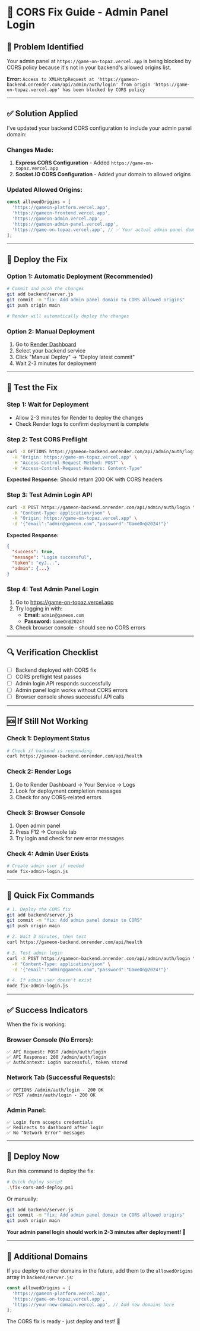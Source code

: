 # 🔧 CORS Fix Guide - Admin Panel Login

## 🚨 **Problem Identified**

Your admin panel at `https://game-on-topaz.vercel.app` is being blocked by CORS policy because it's not in your backend's allowed origins list.

**Error:** `Access to XMLHttpRequest at 'https://gameon-backend.onrender.com/api/admin/auth/login' from origin 'https://game-on-topaz.vercel.app' has been blocked by CORS policy`

---

## ✅ **Solution Applied**

I've updated your backend CORS configuration to include your admin panel domain:

### **Changes Made:**

1. **Express CORS Configuration** - Added `https://game-on-topaz.vercel.app`
2. **Socket.IO CORS Configuration** - Added your domain to allowed origins

### **Updated Allowed Origins:**
```javascript
const allowedOrigins = [
  'https://gameon-platform.vercel.app',
  'https://gameon-frontend.vercel.app',
  'https://gameon-admin.vercel.app',
  'https://gameon-admin-panel.vercel.app',
  'https://game-on-topaz.vercel.app', // ✅ Your actual admin panel domain
];
```

---

## 🚀 **Deploy the Fix**

### **Option 1: Automatic Deployment (Recommended)**
```bash
# Commit and push the changes
git add backend/server.js
git commit -m "fix: Add admin panel domain to CORS allowed origins"
git push origin main

# Render will automatically deploy the changes
```

### **Option 2: Manual Deployment**
1. Go to [Render Dashboard](https://dashboard.render.com)
2. Select your backend service
3. Click "Manual Deploy" → "Deploy latest commit"
4. Wait 2-3 minutes for deployment

---

## 🧪 **Test the Fix**

### **Step 1: Wait for Deployment**
- Allow 2-3 minutes for Render to deploy the changes
- Check Render logs to confirm deployment is complete

### **Step 2: Test CORS Preflight**
```bash
curl -X OPTIONS https://gameon-backend.onrender.com/api/admin/auth/login \
  -H "Origin: https://game-on-topaz.vercel.app" \
  -H "Access-Control-Request-Method: POST" \
  -H "Access-Control-Request-Headers: Content-Type"
```

**Expected Response:** Should return 200 OK with CORS headers

### **Step 3: Test Admin Login API**
```bash
curl -X POST https://gameon-backend.onrender.com/api/admin/auth/login \
  -H "Content-Type: application/json" \
  -H "Origin: https://game-on-topaz.vercel.app" \
  -d '{"email":"admin@gameon.com","password":"GameOn@2024!"}'
```

**Expected Response:**
```json
{
  "success": true,
  "message": "Login successful",
  "token": "eyJ...",
  "admin": {...}
}
```

### **Step 4: Test Admin Panel Login**
1. Go to https://game-on-topaz.vercel.app
2. Try logging in with:
   - **Email:** `admin@gameon.com`
   - **Password:** `GameOn@2024!`
3. Check browser console - should see no CORS errors

---

## 🔍 **Verification Checklist**

- [ ] Backend deployed with CORS fix
- [ ] CORS preflight test passes
- [ ] Admin login API responds successfully
- [ ] Admin panel login works without CORS errors
- [ ] Browser console shows successful API calls

---

## 🆘 **If Still Not Working**

### **Check 1: Deployment Status**
```bash
# Check if backend is responding
curl https://gameon-backend.onrender.com/api/health
```

### **Check 2: Render Logs**
1. Go to Render Dashboard → Your Service → Logs
2. Look for deployment completion messages
3. Check for any CORS-related errors

### **Check 3: Browser Console**
1. Open admin panel
2. Press F12 → Console tab
3. Try login and check for new error messages

### **Check 4: Admin User Exists**
```bash
# Create admin user if needed
node fix-admin-login.js
```

---

## 🎯 **Quick Fix Commands**

```bash
# 1. Deploy the CORS fix
git add backend/server.js
git commit -m "fix: Add admin panel domain to CORS"
git push origin main

# 2. Wait 3 minutes, then test
curl https://gameon-backend.onrender.com/api/health

# 3. Test admin login
curl -X POST https://gameon-backend.onrender.com/api/admin/auth/login \
  -H "Content-Type: application/json" \
  -d '{"email":"admin@gameon.com","password":"GameOn@2024!"}'

# 4. If admin user doesn't exist
node fix-admin-login.js
```

---

## ✅ **Success Indicators**

When the fix is working:

### **Browser Console (No Errors):**
```
✅ API Request: POST /admin/auth/login
✅ API Response: 200 /admin/auth/login
✅ AuthContext: Login successful, token stored
```

### **Network Tab (Successful Requests):**
```
✅ OPTIONS /admin/auth/login - 200 OK
✅ POST /admin/auth/login - 200 OK
```

### **Admin Panel:**
```
✅ Login form accepts credentials
✅ Redirects to dashboard after login
✅ No "Network Error" messages
```

---

## 🚀 **Deploy Now**

Run this command to deploy the fix:

```bash
# Quick deploy script
.\fix-cors-and-deploy.ps1
```

Or manually:

```bash
git add backend/server.js
git commit -m "fix: Add admin panel domain to CORS allowed origins"
git push origin main
```

**Your admin panel login should work in 2-3 minutes after deployment! 🎉**

---

## 📱 **Additional Domains**

If you deploy to other domains in the future, add them to the `allowedOrigins` array in `backend/server.js`:

```javascript
const allowedOrigins = [
  'https://gameon-platform.vercel.app',
  'https://game-on-topaz.vercel.app',
  'https://your-new-domain.vercel.app', // Add new domains here
];
```

The CORS fix is ready - just deploy and test! 🚀